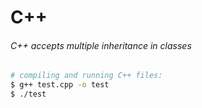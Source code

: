 # C++

###### C++ accepts multiple inheritance in classes

```bash
# compiling and running C++ files:
$ g++ test.cpp -o test
$ ./test
```
